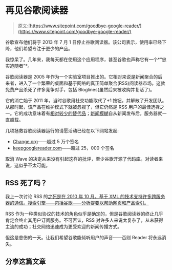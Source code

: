 # 再见谷歌阅读器

> 原文:[https://www.sitepoint.com/goodbye-google-reader/](https://www.sitepoint.com/goodbye-google-reader/)

谷歌宣布他们将于 2013 年 7 月 1 日停止谷歌阅读器。该公司表示，使用率已经下降，他们希望专注于更少的产品。

我惊呆了。几年来，我每天都在使用这个应用程序，甚至谷歌也声称它有一个*“忠实追随者”*。

谷歌阅读器是 2005 年作为一个实验室项目推出的。它相对来说是新闻聚合的后来者，进入了一个繁荣的桌面和基于网络的真正简单聚合(RSS)阅读器市场。这款免费产品杀死了许多竞争对手，包括 Bloglines(虽然后来被收购并复活了)。

它的消亡始于 2011 年，当时谷歌用社交功能取代了+1 按钮，并解散了开发团队。从那时起，该产品在维护模式下就被忽视了，但它仍然是 RSS 用户的最佳选择之一。它的成功意味着有[相对较少的替代品](https://www.sitepoint.com/5-rss-reader-news-aggregators/)；[新闻模糊](http://www.newsblur.com/)自从新闻发布后，服务器就一直超载。

几项拯救谷歌阅读器运行的请愿活动已经在以下网站发起:

*   [Change.org](https://www.change.org/petitions/google-keep-google-reader-running)——超过 5 万个签名
*   [keepgooglereader.com](http://keepgooglereader.com/)——超过 25，000 个签名

取消 Wave 的决定从来没有引起这样的批评，至少谷歌开源了代码库。对读者来说，这似乎不太可能。

## RSS 死了吗？

我上一次讨论 RSS 的[之死是在 2010 年 10 月。基于 XML 的技术支持许多跨服务器的通信。搜索引擎——包括谷歌——分析提要以帮助网页和产品索引。](https://www.sitepoint.com/death-of-rss/)

RSS 作为一种类似协议的技术的角色似乎是确定的，但是谷歌阅读器的终止几乎肯定会终止其用户订阅服务。不可否认，RSS 对许多人来说太复杂了，从未获得主流的成功；社交网络迅速成为更受欢迎的新闻传播方式。

但这是悲伤的一天。让我们希望谷歌能倾听用户的声音——否则 Reader 将永远消失。

## 分享这篇文章